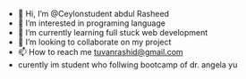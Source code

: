 - 👋 Hi, I’m @Ceylonstudent abdul Rasheed
- 👀 I’m interested in programing language
- 🌱 I’m currently learning full stuck web development
- 💞️ I’m looking to collaborate on my project
- 📫 How to reach me tuvanrashid@gmail.com
- curently im student who follwing bootcamp of dr. angela yu 


<!---
Ceylonstudent/Ceylonstudent is a ✨ special ✨ repository because its `README.md` (this file) appears on your GitHub profile.
You can click the Preview link to take a look at your changes.
--->
